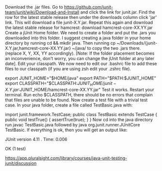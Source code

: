Download the .jar files. Go to https://github.com/junit-team/junit/wiki/Download-and-Install and click the link for junit.jar. Find the row for the latest stable release then under the downloads column click 'jar' link. This will download a file junit-X.Y.jar. Repeat this again and download the latest stable release for hamcrest: download hamcrest-core-XX.YY.jar
Create a jUnit Home folder. We need to create a folder and put the .jars you downloaded into this folder. I suggest creating a java folder in your home directory by running cd && mkdir java. Then running cp ~/Downloads/{junit-X.Y.jar,hamcrest-core-XX.YY.jar} ~/java/ to copy the two .jars there. (replace X, Y, XX, YY accordingly). [Note: If the folder placement becomes an inconvenience, don't worry, you can change the jUnit folder at any later date].
Edit your classpath. We now need to edit our .bashrc file to add these files to our classpath (if you are using zsh edit your .zshrc file).

export JUNIT_HOME="$HOME/java"
export PATH="$PATH:$JUNIT_HOME"
export CLASSPATH="$CLASSPATH:$JUNIT_HOME/junit-X.Y.jar:$JUNIT_HOME/hamcrest-core-XX.YY.jar"
Test it works. Restart your terminal. Run echo $CLASSPATH, there should be no errors that complain that files are unable to be found. Now create a test file with a trivial test case. In your java folder, create a file called TestBasic.java with:

import junit.framework.TestCase;
public class TestBasic extends TestCase {
  public void testTrue() {
    assertTrue(true);
  }
}
Now cd into the java directory run javac TestBasic.java followed by java org.junit.runner.JUnitCore TestBasic. If everything is ok, then you will get an output like:

JUnit version 4.11
.
Time: 0.006

OK (1 test)




https://app.pluralsight.com/library/courses/java-unit-testing-junit/discussion

